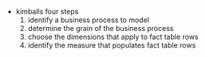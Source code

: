 
- kimballs four steps 
	1. identify a business process to model 
	2. determine the grain of the business process 
	3. choose the dimensions that apply to fact table rows 
	4. identify the measure that populates fact table rows 
